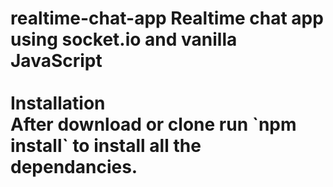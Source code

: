 <h1>realtime-chat-app
Realtime chat app using socket.io and vanilla JavaScript<br>
<br>
Installation<br>
After download or clone run `npm install` to install all the dependancies.
